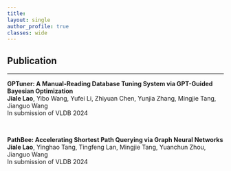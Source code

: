 ```yaml
---
title: 
layout: single
author_profile: true
classes: wide
---
```


## **Publication**
---

**GPTuner: A Manual-Reading Database Tuning System via GPT-Guided Bayesian Optimization**  
**Jiale Lao**, Yibo Wang, Yufei Li, Zhiyuan Chen, Yunjia Zhang, Mingjie Tang, Jianguo Wang  
In submission of VLDB 2024  

<br>

**PathBee: Accelerating Shortest Path Querying via Graph Neural Networks**  
**Jiale Lao**, Yinghao Tang, Tingfeng Lan, Mingjie Tang, Yuanchun Zhou, Jianguo Wang  
In submission of VLDB 2024  
